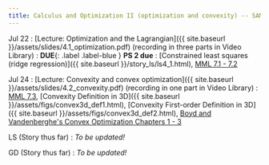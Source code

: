 ```yaml
---
title: Calculus and Optimization II (optimization and convexity) -- SAM OUT OF TOWN
---
```

Jul 22
: [Lecture: Optimization and the Lagrangian]({{ site.baseurl }}/assets/slides/4.1_optimization.pdf) (recording in three parts in Video Library)
: **DUE**{: .label .label-blue } **PS 2 due**
    : [Constrained least squares (ridge regression)]({{ site.baseurl }}/story_ls/ls4_1.html), [MML 7.1 - 7.2](https://mml-book.github.io/book/mml-book.pdf)

Jul 24
: [Lecture: Convexity and convex optimization]({{ site.baseurl }}/assets/slides/4.2_convexity.pdf) (recording in one part in Video Library)
    : [MML 7.3](https://mml-book.github.io/book/mml-book.pdf), [Convexity Definition in 3D]({{ site.baseurl }}/assets/figs/convex3d_def1.html), [Convexity First-order Definition in 3D]({{ site.baseurl }}/assets/figs/convex3d_def2.html), [Boyd and Vandenberghe's Convex Optimization Chapters 1 - 3](https://stanford.edu/~boyd/cvxbook/)

LS (Story thus far)
: *To be updated!*

GD (Story thus far)
: *To be updated!*

